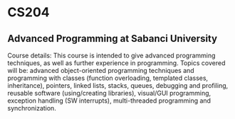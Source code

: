 # <h1><b>CS204</b></h1>
<h2>Advanced Programming at Sabanci University</h2>

Course details: This course is intended to give advanced programming techniques, as well as further experience in programming. Topics covered will be: advanced object-oriented programming techniques and programming with classes (function overloading, templated classes, inheritance), pointers, linked lists, stacks, queues, debugging and profiling, reusable software (using/creating libraries), visual/GUI programming, exception handling (SW interrupts), multi-threaded programming and synchronization.
